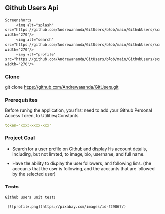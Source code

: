 ## Github Users Api
	
	Screenshorts
		 <img alt="splash" src="https://github.com/Andrewananda/GitUsers/blob/main/GithubUsers/screenshot/splash.png" width="270"/> 
		 <img alt="search" src="https://github.com/Andrewananda/GitUsers/blob/main/GithubUsers/screenshot/search.png" width="270"/> 
		 <img alt="profile" src="https://github.com/Andrewananda/GitUsers/blob/main/GithubUsers/screenshot/profile.png" width="270"/>


### Clone
git clone https://github.com/Andrewananda/GitUsers.git


### Prerequisites
Before runing the application, you first need to add your Github Personal Access Token, to Utilities/Constants

```yaml
token="xxxx-xxxx-xxx"
```

### Project Goal

* Search for a user profile on Github and display his account details, including, but not limited, to image, bio, username, and full name.

* Have the ability to display the user followers, and following lists. (the accounts that the user is following, and the accounts that are followed by the selected user)


### Tests
	Github users unit tests

<!--	 <img alt="profile" src="./GithubUsers/screenshot/profile.png" width="270"/>-->
	 [![profile.png](https://pixabay.com/images/id-529067/)
